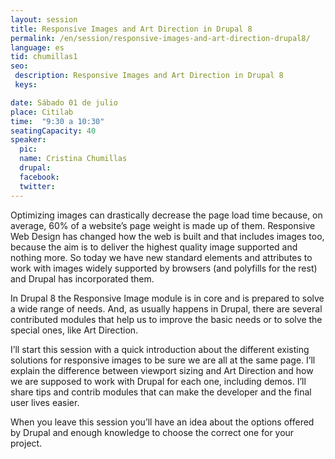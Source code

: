 ```yaml
---
layout: session
title: Responsive Images and Art Direction in Drupal 8
permalink: /en/session/responsive-images-and-art-direction-drupal8/
language: es
tid: chumillas1
seo:
 description: Responsive Images and Art Direction in Drupal 8
 keys: 

date: Sábado 01 de julio
place: Citilab
time:  "9:30 a 10:30"
seatingCapacity: 40
speaker:
  pic: 
  name: Cristina Chumillas
  drupal: 
  facebook:
  twitter:
---
```

Optimizing images can drastically decrease the page load time because, on average, 60% of a website’s page weight is made up of them. Responsive Web Design has changed how the web is built and that includes images too, because the aim is to deliver the highest quality image supported and nothing more. So today we have new standard elements and attributes to work with images widely supported by browsers (and polyfills for the rest) and Drupal has incorporated them.

In Drupal 8 the Responsive Image module is in core and is prepared to solve a wide range of needs. And, as usually happens in Drupal, there are several contributed modules that help us to improve the basic needs or to solve the special ones, like Art Direction.

I’ll start this session with a quick introduction about the different existing solutions for responsive images to be sure we are all at the same page. I’ll explain the difference between viewport sizing and Art Direction and how we are supposed to work with Drupal for each one, including demos. I’ll share tips and contrib modules that can make the developer and the final user lives easier.

When you leave this session you’ll have an idea about the options offered by Drupal and enough knowledge to choose the correct one for your project.